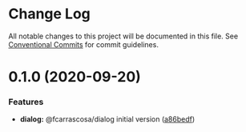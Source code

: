 # Change Log

All notable changes to this project will be documented in this file.
See [Conventional Commits](https://conventionalcommits.org) for commit guidelines.

# 0.1.0 (2020-09-20)


### Features

* **dialog:** @fcarrascosa/dialog initial version ([a86bedf](https://github.com/fcarrascosa/fcarrascosa-elements/commit/a86bedf2e9483f4d30c8c5411fa4f6c8520ed3a7))
